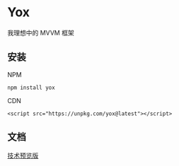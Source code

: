 # Yox

我理想中的 MVVM 框架

## 安装

NPM

```
npm install yox
```

CDN

```
<script src="https://unpkg.com/yox@latest"></script>
```

## 文档

[技术预览版](https://musicode.gitbooks.io/yox)
